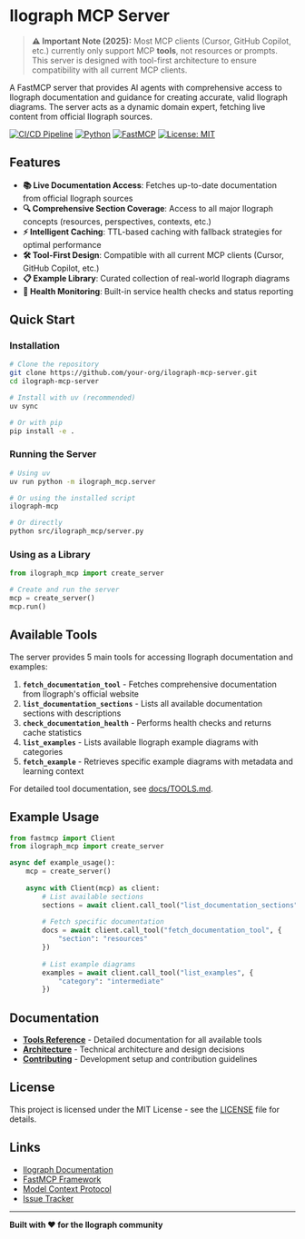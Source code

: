 # Ilograph MCP Server

> **⚠️ Important Note (2025):** Most MCP clients (Cursor, GitHub Copilot, etc.) currently only support MCP **tools**, not resources or prompts. This server is designed with tool-first architecture to ensure compatibility with all current MCP clients.

A FastMCP server that provides AI agents with comprehensive access to Ilograph documentation and guidance for creating accurate, valid Ilograph diagrams. The server acts as a dynamic domain expert, fetching live content from official Ilograph sources.

[![CI/CD Pipeline](https://github.com/your-org/ilograph-mcp-server/actions/workflows/ci.yml/badge.svg)](https://github.com/QuincyMillerDev/ilograph-mcp-server/actions/workflows/ci.yml)
[![Python](https://img.shields.io/badge/python-3.11+-blue.svg)](https://www.python.org/downloads/)
[![FastMCP](https://img.shields.io/badge/FastMCP-2.7.0+-green.svg)](https://github.com/jlowin/fastmcp)
[![License: MIT](https://img.shields.io/badge/License-MIT-yellow.svg)](https://opensource.org/licenses/MIT)

## Features

- **📚 Live Documentation Access**: Fetches up-to-date documentation from official Ilograph sources
- **🔍 Comprehensive Section Coverage**: Access to all major Ilograph concepts (resources, perspectives, contexts, etc.)
- **⚡ Intelligent Caching**: TTL-based caching with fallback strategies for optimal performance
- **🛠️ Tool-First Design**: Compatible with all current MCP clients (Cursor, GitHub Copilot, etc.)
- **📋 Example Library**: Curated collection of real-world Ilograph diagrams
- **🔄 Health Monitoring**: Built-in service health checks and status reporting

## Quick Start

### Installation

```bash
# Clone the repository
git clone https://github.com/your-org/ilograph-mcp-server.git
cd ilograph-mcp-server

# Install with uv (recommended)
uv sync

# Or with pip
pip install -e .
```

### Running the Server

```bash
# Using uv
uv run python -m ilograph_mcp.server

# Or using the installed script
ilograph-mcp

# Or directly
python src/ilograph_mcp/server.py
```

### Using as a Library

```python
from ilograph_mcp import create_server

# Create and run the server
mcp = create_server()
mcp.run()
```

## Available Tools

The server provides 5 main tools for accessing Ilograph documentation and examples:

1. **`fetch_documentation_tool`** - Fetches comprehensive documentation from Ilograph's official website
2. **`list_documentation_sections`** - Lists all available documentation sections with descriptions
3. **`check_documentation_health`** - Performs health checks and returns cache statistics
4. **`list_examples`** - Lists available Ilograph example diagrams with categories
5. **`fetch_example`** - Retrieves specific example diagrams with metadata and learning context

For detailed tool documentation, see [docs/TOOLS.md](docs/TOOLS.md).

## Example Usage

```python
from fastmcp import Client
from ilograph_mcp import create_server

async def example_usage():
    mcp = create_server()
    
    async with Client(mcp) as client:
        # List available sections
        sections = await client.call_tool("list_documentation_sections", {})
        
        # Fetch specific documentation
        docs = await client.call_tool("fetch_documentation_tool", {
            "section": "resources"
        })
        
        # List example diagrams
        examples = await client.call_tool("list_examples", {
            "category": "intermediate"
        })
```

## Documentation

- **[Tools Reference](docs/TOOLS.md)** - Detailed documentation for all available tools
- **[Architecture](docs/ARCHITECTURE.md)** - Technical architecture and design decisions
- **[Contributing](docs/CONTRIBUTING.md)** - Development setup and contribution guidelines

## License

This project is licensed under the MIT License - see the [LICENSE](LICENSE) file for details.

## Links

- [Ilograph Documentation](https://www.ilograph.com/docs/)
- [FastMCP Framework](https://github.com/jlowin/fastmcp)
- [Model Context Protocol](https://modelcontextprotocol.io/)
- [Issue Tracker](https://github.com/QuincyMillerDev/ilograph-mcp-server/issues)

---

**Built with ❤️ for the Ilograph community**
